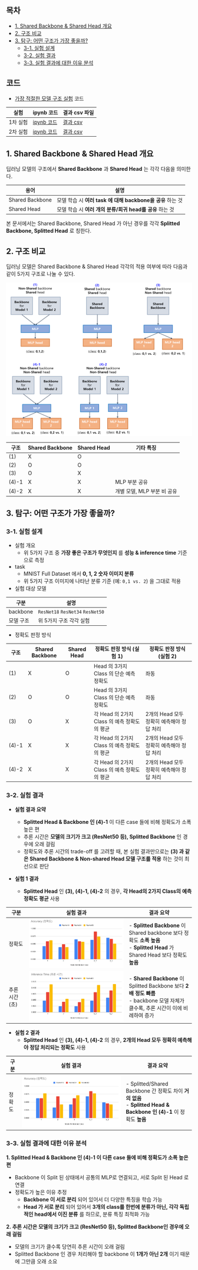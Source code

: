 
## 목차

* [1. Shared Backbone & Shared Head 개요](#1-shared-backbone--shared-head-개요)
* [2. 구조 비교](#2-구조-비교)
* [3. 탐구: 어떤 구조가 가장 좋을까?](#3-탐구-어떤-구조가-가장-좋을까)
  * [3-1. 실험 설계](#3-1-실험-설계)
  * [3-2. 실험 결과](#3-2-실험-결과)
  * [3-3. 실험 결과에 대한 이유 분석](#3-3-실험-결과에-대한-이유-분석)

## 코드

* [가장 적절한 모델 구조 실험](#3-탐구-어떤-구조가-가장-좋을까) 코드

| 실험    | ipynb 코드                                                  | 결과 csv 파일                               |
|-------|-----------------------------------------------------------|-----------------------------------------|
| 1차 실험 | [ipynb 코드](codes/Shared_Backbone_Head_experiment_1.ipynb) | [결과 csv](codes/result_experiment_1.csv) |
| 2차 실험 | [ipynb 코드](codes/Shared_Backbone_Head_experiment_2.ipynb) | [결과 csv](codes/result_experiment_2.csv) |

## 1. Shared Backbone & Shared Head 개요

딥러닝 모델의 구조에서 **Shared Backbone** 과 **Shared Head** 는 각각 다음을 의미한다.

| 용어              | 설명                                         |
|-----------------|--------------------------------------------|
| Shared Backbone | 모델 학습 시 **여러 task 에 대해 backbone을 공유** 하는 것 |
| Shared Head     | 모델 학습 시 **여러 개의 분류/회귀 head를 공유** 하는 것      |

본 문서에서는 Shared Backbone, Shared Head 가 아닌 경우를 각각 **Splitted Backbone, Splitted Head** 로 칭한다.

## 2. 구조 비교

딥러닝 모델은 Shared Backbone & Shared Head 각각의 적용 여부에 따라 다음과 같이 5가지 구조로 나눌 수 있다.

![image](images/Backbone_Head_1.PNG)

| 구조    | Shared Backbone | Shared Head | 기타 특징              |
|-------|-----------------|-------------|--------------------|
| (1)   | X               | O           |                    |
| (2)   | O               | O           |                    |
| (3)   | O               | X           |                    |
| (4)-1 | X               | X           | MLP 부분 공유          |
| (4)-2 | X               | X           | 개별 모델, MLP 부분 비 공유 |

## 3. 탐구: 어떤 구조가 가장 좋을까?

### 3-1. 실험 설계

* 실험 개요
  * 위 5가지 구조 중 **가장 좋은 구조가 무엇인지** 를 **성능 & inference time** 기준으로 측정 
* task
  * MNIST Full Dataset 에서 **0, 1, 2 숫자 이미지 분류**
  * 위 5가지 구조 이미지에 나타난 분류 기준 (예: ```0,1 vs. 2```) 을 그대로 적용
* 실험 대상 모델

| 구분       | 설명                                           |
|----------|----------------------------------------------|
| backbone | ```ResNet18``` ```ResNet34``` ```ResNet50``` |
| 모델 구조    | 위 5가지 구조 각각 실험                               |

* 정확도 판정 방식

| 구조    | Shared Backbone | Shared Head | 정확도 판정 방식 (실험 1)                | 정확도 판정 방식 (실험 2)           |
|-------|-----------------|-------------|---------------------------------|----------------------------|
| (1)   | X               | O           | Head 의 3가지 Class 의 단순 예측 정확도    | 좌동                         |
| (2)   | O               | O           | Head 의 3가지 Class 의 단순 예측 정확도    | 좌동                         |
| (3)   | O               | X           | 각 Head 의 2가지 Class 의 예측 정확도의 평균 | 2개의 Head 모두 정확히 예측해야 정답 처리 |
| (4)-1 | X               | X           | 각 Head 의 2가지 Class 의 예측 정확도의 평균 | 2개의 Head 모두 정확히 예측해야 정답 처리 |
| (4)-2 | X               | X           | 각 Head 의 2가지 Class 의 예측 정확도의 평균 | 2개의 Head 모두 정확히 예측해야 정답 처리 |

### 3-2. 실험 결과

* **실험 결과 요약**
  * **Splitted Head & Backbone 인 (4)-1** 이 다른 case 들에 비해 정확도가 소폭 높은 편
  * 추론 시간은 **모델의 크기가 크고 (ResNet50 등), Splitted Backbone** 인 경우에 오래 걸림
  * 정확도와 추론 시간의 trade-off 를 고려할 때, 본 실험 결과만으로는 **(3) 과 같은 Shared Backbone & Non-shared Head 모델 구조를 적용** 하는 것이 최선으로 판단 

* **실험 1 결과**
  * **Splitted Head** 인 **(3), (4)-1, (4)-2** 의 경우, **각 Head의 2가지 Class의 예측 정확도 평균** 사용

| 구분        | 실험 결과                                | 결과 요약                                                                                                         |
|-----------|--------------------------------------|---------------------------------------------------------------------------------------------------------------|
| 정확도       | ![image](images/Backbone_Head_2.PNG) | - **Splitted Backbone** 이 Shared backbone 보다 정확도 **소폭 높음**<br>- **Splitted Head** 가 Shared Head 보다 정확도 **높음** |
| 추론 시간 (초) | ![image](images/Backbone_Head_3.PNG) | - **Shared Backbone** 이 Splitted Backbone 보다 **2배 정도 빠름**<br>- backbone 모델 자체가 클수록, 추론 시간이 이에 비례하여 증가         |

* **실험 2 결과**
  * **Splitted Head** 인 **(3), (4)-1, (4)-2** 의 경우, **2개의 Head 모두 정확히 예측해야 정답 처리되는 정확도** 사용

| 구분        | 실험 결과                                | 결과 요약                                                                                                |
|-----------|--------------------------------------|------------------------------------------------------------------------------------------------------|
| 정확도       | ![image](images/Backbone_Head_4.PNG) | - Splitted/Shared Backbone 간 정확도 차이 **거의 없음**<br>- **Splitted Head & Backbone 인 (4)-1** 이 정확도 **높음** |

### 3-3. 실험 결과에 대한 이유 분석

**1. Splitted Head & Backbone 인 (4)-1 이 다른 case 들에 비해 정확도가 소폭 높은 편**

* Backbone 이 Split 된 상태에서 공통의 MLP로 연결되고, 서로 Split 된 Head 로 연결
* 정확도가 높은 이유 추정
  * **Backbone 이 서로 분리** 되어 있어서 더 다양한 특징을 학습 가능
  * **Head 가 서로 분리** 되어 있어서 **3개의 class를 한번에 분류가 아닌, 각각 독립적인 head에서 이진 분류** 를 하므로, 분류 특징 최적화 가능

**2. 추론 시간은 모델의 크기가 크고 (ResNet50 등), Splitted Backbone인 경우에 오래 걸림**

* 모델의 크기가 클수록 당연히 추론 시간이 오래 걸림
* Splitted Backbone 인 경우 처리해야 할 backbone 이 **1개가 아닌 2개** 이기 때문에 그만큼 오래 소요
